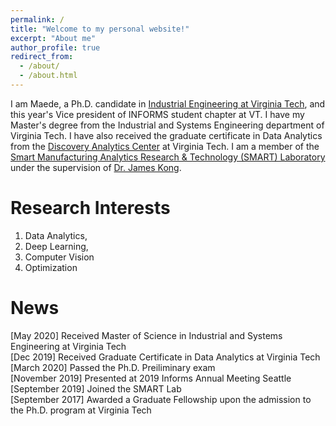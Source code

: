 ```yaml
---
permalink: /
title: "Welcome to my personal website!"
excerpt: "About me"
author_profile: true
redirect_from: 
  - /about/
  - /about.html
---
```


I am Maede, a Ph.D. candidate in [Industrial Engineering at Virginia Tech](https://www.ise.vt.edu/people/graduate/phd/maftouni.html), and this year's Vice president of INFORMS student chapter at VT. I have my Master's degree from the Industrial and Systems Engineering department of Virginia Tech. I have also received the graduate certificate in Data Analytics from the [Discovery Analytics Center](https://dac.cs.vt.edu/academics/data-analytics/) at Virginia Tech.
I am a member of the [Smart Manufacturing Analytics Research & Technology (SMART) Laboratory](https://www.smartlab-vt.com/team) under the supervision of [Dr. James Kong](https://www.ise.vt.edu/people/faculty/kong.html). 

Research Interests
======
1. Data Analytics, 
2. Deep Learning, 
3. Computer Vision
4. Optimization

News
=====
[May 2020]  Received Master of Science in Industrial and Systems Engineering at Virginia Tech\
[Dec 2019]  Received Graduate Certificate in Data Analytics at Virginia Tech\
[March 2020] Passed the Ph.D. Preiliminary exam \
[November 2019] Presented at 2019 Informs Annual Meeting Seattle\
[September 2019] Joined the SMART Lab \
[September 2017]  Awarded a Graduate Fellowship upon the admission to the Ph.D. program at Virginia Tech





